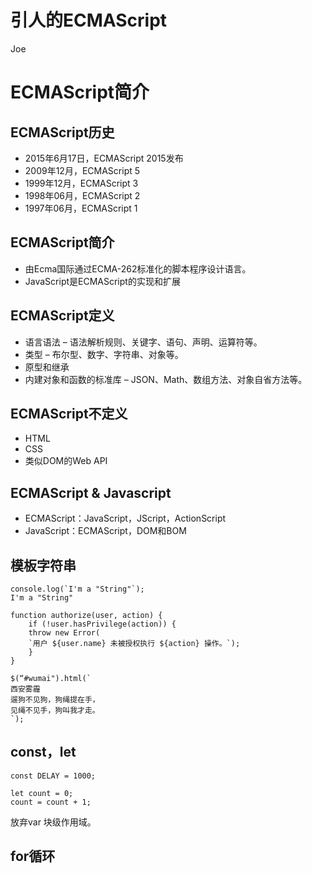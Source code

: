 # 引人的ECMAScript
Joe



# ECMAScript简介



## ECMAScript历史
* 2015年6月17日，ECMAScript 2015发布
* 2009年12月，ECMAScript 5
* 1999年12月，ECMAScript 3
* 1998年06月，ECMAScript 2
* 1997年06月，ECMAScript 1



## ECMAScript简介
* 由Ecma国际通过ECMA-262标准化的脚本程序设计语言。
* JavaScript是ECMAScript的实现和扩展



## ECMAScript定义
* 语言语法 – 语法解析规则、关键字、语句、声明、运算符等。
* 类型 – 布尔型、数字、字符串、对象等。
* 原型和继承
* 内建对象和函数的标准库 – JSON、Math、数组方法、对象自省方法等。



## ECMAScript不定义
* HTML
* CSS
* 类似DOM的Web API



## ECMAScript & Javascript
* ECMAScript：JavaScript，JScript，ActionScript
* JavaScript：ECMAScript，DOM和BOM

## 模板字符串
```
console.log(`I'm a "String"`);
I'm a "String"
```
```
function authorize(user, action) {
    if (!user.hasPrivilege(action)) {
    throw new Error(
    `用户 ${user.name} 未被授权执行 ${action} 操作。`);
    }
}
```
```
$(“#wumai").html(`
西安雾霾
遛狗不见狗，狗绳提在手，
见绳不见手，狗叫我才走。
`);
```



## const，let
```
const DELAY = 1000;

let count = 0;
count = count + 1;
```
放弃var
块级作用域。



## for循环
